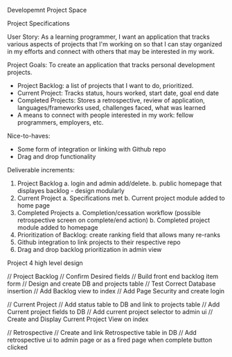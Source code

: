 Developemnt Project Space

Project Specifications

User Story:
As a learning programmer, I want an application that tracks various aspects of projects that I'm working on 
so that I can stay organized in my efforts and connect with others that may be interested in my work. 

Project Goals:
To create an application that tracks personal development projects.
- Project Backlog: a list of projects that I want to do, prioritized.
- Current Project: Tracks status, hours worked, start date, goal end date
- Completed Projects: Stores a retrospective, review of application, languages/frameworks used, challenges faced, what was learned
- A means to connect with people interested in my work: fellow programmers, employers, etc.

Nice-to-haves:
- Some form of integration or linking with Github repo
- Drag and drop functionality

Deliverable increments:
1. Project Backlog
    a. login and admin add/delete.
    b. public homepage that displayes backlog - design modularly
2. Current Project
    a. Specifications met
    b. Current project module added to home page
3. Completed Projects
    a. Completion/cessation workflow (possible retrospective screen on complete/end action)
    b. Completed project module added to homepage
4. Prioritization of Backlog: create ranking field that allows many re-ranks
5. Github integration to link projects to their respective repo
6. Drag and drop backlog prioritization in admin view


    
Project 4 high level design

// Project Backlog
// Confirm Desired fields
// Build front end backlog item form
// Design and create DB and projects table
// Test Correct Database insertion
// Add Backlog view to index
// Add Page Security and create login

// Current Project
// Add status table to DB and link to projects table
// Add Current project fields to DB
// Add current project selector to admin ui
// Create and Display Current Project View on index

// Retrospective
// Create and link Retrospective table in DB
// Add retrospective ui to admin page or as a fired page when complete button clicked